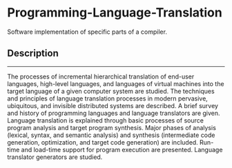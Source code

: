 # Programming-Language-Translation
Software implementation of specific parts of a compiler.<br>
## Description
<hr>
The processes of incremental hierarchical translation of end-user languages, high-level languages, and languages of virtual machines into the target language of a given computer system are studied. The techniques and principles of language translation processes in modern pervasive, ubiquitous, and invisible distributed systems are described. A brief survey and history of programming languages and language translators are given. Language translation is explained through basic processes of source program analysis and target program synthesis. Major phases of analysis (lexical, syntax, and semantic analysis) and synthesis (intermediate code generation, optimization, and target code generation) are included. Run-time and load-time support for program execution are presented. Language translator generators are studied.
